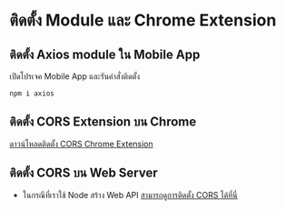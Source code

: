
# ติดตั้ง Module และ Chrome Extension

## ติดตั้ง Axios module ใน Mobile App

เปิดโปรเจค Mobile App และรันคำสั่งติดตั้ง

```bash
npm i axios
```

## ติดตั้ง CORS Extension บน Chrome 

[ดาวน์โหลดติดตั้ง CORS Chrome Extension](https://chrome.google.com/webstore/detail/allow-cors-access-control/lhobafahddgcelffkeicbaginigeejlf) 


## ติดตั้ง CORS บน Web Server 

- ในกรณีที่เราใช้ Node สร้าง Web API [สามารถดูการติดตั้ง CORS ได้ที่นี่](https://github.com/teerasej/node-handbook/blob/master/express-web-api/enable-cors.md) 